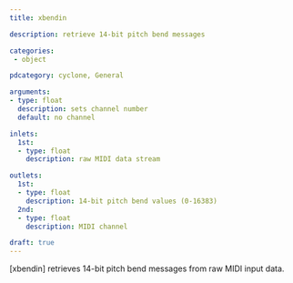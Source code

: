 ```yaml
---
title: xbendin

description: retrieve 14-bit pitch bend messages

categories:
 - object

pdcategory: cyclone, General

arguments:
- type: float
  description: sets channel number
  default: no channel

inlets:
  1st:
  - type: float
    description: raw MIDI data stream

outlets:
  1st:
  - type: float
    description: 14-bit pitch bend values (0-16383)
  2nd:
  - type: float
    description: MIDI channel

draft: true
---
```


[xbendin] retrieves 14-bit pitch bend messages from raw MIDI input data.
